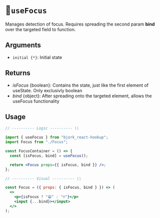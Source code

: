 # 🔦`useFocus`

Manages detection of focus. Requires spreading the second param **bind** over the targeted field to function.

## Arguments

- `initial {*}`: Initial state

## Returns

- _isFocus_ {boolean}: Contains the state, just like the first element of useState. Only exclusivly boolean
- _bind_ {object}: After spreading onto the targeted element, allows the useFocus functionality

## Usage

```jsx
// ---------- Logic ---------- \\

import { useFocus } from "bjork_react-hookup";
import Focus from "./Focus";

const FocusContainer = () => {
  const [isFocus, bind] = useFocus();

  return <Focus props={{ isFocus, bind }} />;
};

// ---------- Visual ---------- \\

const Focus = ({ props: { isFocus, bind } }) => (
  <>
    <p>{isFocus ? "😁" : "☹️"}</p>
    <input {...bind}></input>
  </>
);
```
